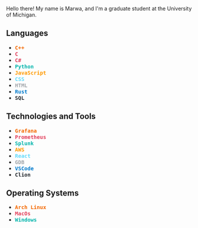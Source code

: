 Hello there! My name is Marwa, and I'm a graduate student at the University of Michigan. 
## Languages
- <kbd><b style="color:#F46800;">C++</b></kbd>
- <kbd><b style="color:#E23E5A;">C</b></kbd>
- <kbd><b style="color:#E23E5A;">C#</b></kbd>
- <kbd><b style="color:#00B4AB;">Python</b></kbd>
- <kbd><b style="color:#FF9900;">JavaScript</b></kbd>
- <kbd><b style="color:#61DAFB;">CSS</b></kbd>
- <kbd><b style="color:#A1A6AB;">HTML</b></kbd>
- <kbd><b style="color:#007ACC;">Rust</b></kbd>
- <kbd><b style="color:#24292E;">SQL</b></kbd>

## Technologies and Tools

- <kbd><b style="color:#F46800;">Grafana</b></kbd>
- <kbd><b style="color:#E23E5A;">Prometheus</b></kbd>
- <kbd><b style="color:#00B4AB;">Splunk</b></kbd>
- <kbd><b style="color:#FF9900;">AWS</b></kbd>
- <kbd><b style="color:#61DAFB;">React</b></kbd>
- <kbd><b style="color:#A1A6AB;">GDB</b></kbd>
- <kbd><b style="color:#007ACC;">VSCode</b></kbd>
- <kbd><b style="color:#24292E;">Clion</b></kbd>

## Operating Systems
- <kbd><b style="color:#F46800;">Arch Linux</b></kbd>
- <kbd><b style="color:#E23E5A;">MacOs</b></kbd>
- <kbd><b style="color:#00B4AB;">Windows</b></kbd>
